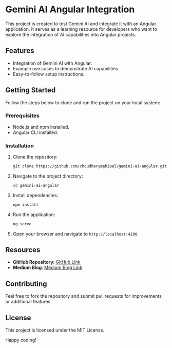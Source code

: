 # Gemini AI Angular Integration

This project is created to test Gemini AI and integrate it with an Angular application. It serves as a learning resource for developers who want to explore the integration of AI capabilities into Angular projects.

## Features
- Integration of Gemini AI with Angular.
- Example use cases to demonstrate AI capabilities.
- Easy-to-follow setup instructions.

## Getting Started

Follow the steps below to clone and run the project on your local system:

### Prerequisites
- Node.js and npm installed.
- Angular CLI installed.

### Installation
1. Clone the repository:
    ```bash
    git clone https://github.com/choudharymahipal/gemini-ai-angular.git
    ```
2. Navigate to the project directory:
    ```bash
    cd gemini-ai-angular
    ```
3. Install dependencies:
    ```bash
    npm install
    ```
4. Run the application:
    ```bash
    ng serve
    ```
5. Open your browser and navigate to `http://localhost:4200`.

## Resources
- **GitHub Repository**: [GitHub Link](https://github.com/choudharymahipal/gemini-ai-angular.git)
- **Medium Blog**: [Medium Blog Link](<Medium Blog Link>)

## Contributing
Feel free to fork the repository and submit pull requests for improvements or additional features.

## License
This project is licensed under the MIT License.

Happy coding!